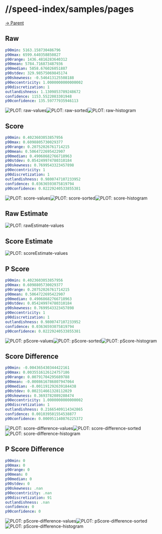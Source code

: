 
# //speed-index/samples/pages

[→ Parent](../..)


## Raw


```yaml
p90min: 5163.158730486796
p90max: 6599.640358850827
p90range: 1436.4816283640312
p90mean: 5784.716873487936
p90median: 5858.676026051887
p90stdev: 329.98575069845174
p90skewness: -0.546413125508188
p90eccentricity: 1.0000000000000002
p90discretization: 1
outlandishness: 1.1309853789248672
confidence: 1153.5522083301948
p90confidence: 135.59777935946113

```

![PLOT: raw-values](./raw/values.svg)![PLOT: raw-sorted](./raw/sorted.svg)![PLOT: raw-histogram](./raw/histogram.svg)
## Score


```yaml
p90min: 0.4023603053857956
p90max: 0.6098805730029377
p90range: 0.20752026761714215
p90mean: 0.5064722695422907
p90median: 0.49068682766718963
p90stdev: 0.054249974780310184
p90skewness: 0.7699543323457898
p90eccentricity: 1
p90discretization: 1
outlandishness: 0.9800747107233952
confidence: 0.03636593075819794
p90confidence: 0.02229240533855381

```

![PLOT: score-values](./score/values.svg)![PLOT: score-sorted](./score/sorted.svg)![PLOT: score-histogram](./score/histogram.svg)
## Raw Estimate

![PLOT: rawEstimate-values](./rawEstimate/values.svg)
## Score Estimate

![PLOT: scoreEstimate-values](./scoreEstimate/values.svg)
## P Score


```yaml
p90min: 0.4023603053857956
p90max: 0.6098805730029377
p90range: 0.20752026761714215
p90mean: 0.5064722695422907
p90median: 0.49068682766718963
p90stdev: 0.054249974780310184
p90skewness: 0.7699543323457898
p90eccentricity: 1
p90discretization: 1
outlandishness: 0.9800747107233952
confidence: 0.03636593075819794
p90confidence: 0.02229240533855381

```

![PLOT: pScore-values](./pScore/values.svg)![PLOT: pScore-sorted](./pScore/sorted.svg)![PLOT: pScore-histogram](./pScore/histogram.svg)
## Score Difference


```yaml
p90min: -0.004365430344422161
p90max: 0.0035516126124757186
p90range: 0.00791704295689788
p90mean: -0.0008616786807947064
p90median: -0.001191292639184438
p90stdev: 0.002314661328112029
p90skewness: 0.3693782089288474
p90eccentricity: 1.0000000000000002
p90discretization: 1
outlandishness: 0.21665409114342865
confidence: 0.001039501554538877
p90confidence: 0.000951140876225372

```

![PLOT: score-difference-values](./score-difference/values.svg)![PLOT: score-difference-sorted](./score-difference/sorted.svg)![PLOT: score-difference-histogram](./score-difference/histogram.svg)
## P Score Difference


```yaml
p90min: 0
p90max: 0
p90range: 0
p90mean: 0
p90median: 0
p90stdev: 0
p90skewness: .nan
p90eccentricity: .nan
p90discretization: 91
outlandishness: .nan
confidence: 0
p90confidence: 0

```

![PLOT: pScore-difference-values](./pScore-difference/values.svg)![PLOT: pScore-difference-sorted](./pScore-difference/sorted.svg)![PLOT: pScore-difference-histogram](./pScore-difference/histogram.svg)